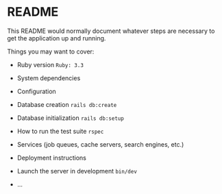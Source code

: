 # README

This README would normally document whatever steps are necessary to get the
application up and running.

Things you may want to cover:

* Ruby version
```Ruby: 3.3```
* System dependencies

* Configuration

* Database creation
```rails db:create```
* Database initialization
```rails db:setup```
* How to run the test suite
```rspec```
* Services (job queues, cache servers, search engines, etc.)

* Deployment instructions

* Launch the server in development
```bin/dev```
* ...
